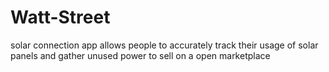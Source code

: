 # Watt-Street
solar connection app allows people to accurately track their usage of solar panels and gather unused power to sell on a open marketplace
